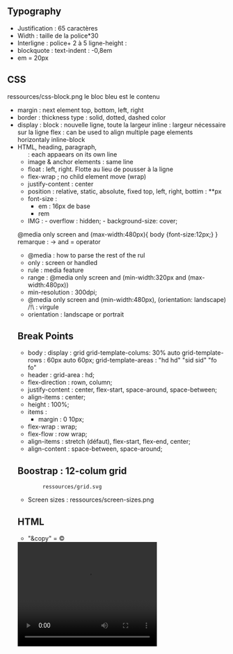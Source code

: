 ## Typography
- Justification : 65 caractères
- Width : taille de la police*30
- Interligne : police+ 2 à 5
	ligne-height : 
- blockquote : text-indent : -0,8em
- em = 20px

## CSS
ressources/css-block.png
	le bloc bleu est le contenu
- margin : next element
			top, bottom, left, right
- border : 	thickness
			type : solid, dotted, dashed
			color
- display : block : nouvelle ligne, toute la largeur 
			inline : largeur nécessaire sur la ligne
			flex : can be used to align multiple page elements horizontaly
			inline-block
- HTML, heading, paragraph, <ul> : each appaears on its own line
- image & anchor elements : same line
- float : left, right. Flotte au lieu de pousser à la ligne
- flex-wrap ; no child element move (wrap)
- justify-content : center
- position : relative, static, absolute, fixed
	top, left, right, bottim : **px
- font-size :
	- em : 16px de base
	- rem
- IMG  : 	- overflow : hidden;
			- background-size: cover;

@media only screen and (max-width:480px){
	body {font-size:12px;}
}
	remarque : 	-> and = operator

- @media : how to parse the rest of the rul
- only : screen or handled
- rule : media feature
- range :
	@media only screen and (min-width:320px and (max-width:480px))
- min-resolution : 300dpi;
- @media only screen and (min-width:480px), (orientation: landscape)
		/!\ : virgule
- orientation : landscape or portrait
## Break Points
- body : display : grid
		grid-template-colums: 30% auto
		grid-template-rows : 60px auto 60px;
		grid-template-areas : 	"hd hd"
								"sid sid"
								"fo fo"
- header : grid-area : hd;
- flex-direction : rown, column;
- justify-content : center, flex-start, space-around, space-between;
- align-items : center;
- height : 100%;
- items : 
	- margin : 0 10px;
- flex-wrap : wrap;
- flex-flow : row wrap;
- align-items : stretch (défaut), flex-start, flex-end, center;
- align-content : space-between, space-around;


## Boostrap : 12-colum grid 
			ressources/grid.svg
- Screen sizes : ressources/screen-sizes.png

## HTML
- "&copy" = ©

<video src="*.mp4" width="320" height="240" controls>
video not supported </video>